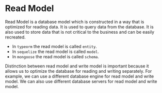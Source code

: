 # Read Model

Read Model is a database model which is constructed in a way that is optimized
for reading data. It is used to query
data from the database. It is also used to store data that is not critical to
the business and can be easily recreated.

- In `typeorm` the read model is called `entity`.
- In `sequelize` the read model is called `model`.
- In `mongoose` the read model is called `schema`.

Distinction between read model and write model is important because it allows us
to optimize the database for reading
and writing separately. For example, we can use a different database engine for
read model and write model. We can also
use different database servers for read model and write model.